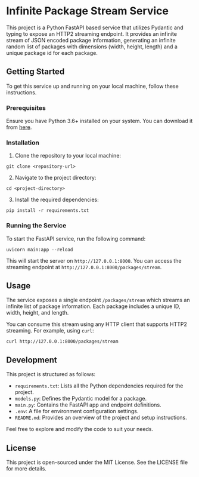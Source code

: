 # Infinite Package Stream Service

This project is a Python FastAPI based service that utilizes Pydantic and typing to expose an HTTP2 streaming endpoint. It provides an infinite stream of JSON encoded package information, generating an infinite random list of packages with dimensions (width, height, length) and a unique package id for each package.

## Getting Started

To get this service up and running on your local machine, follow these instructions.

### Prerequisites

Ensure you have Python 3.6+ installed on your system. You can download it from [here](https://www.python.org/downloads/).

### Installation

1. Clone the repository to your local machine:
```
git clone <repository-url>
```

2. Navigate to the project directory:
```
cd <project-directory>
```

3. Install the required dependencies:
```
pip install -r requirements.txt
```

### Running the Service

To start the FastAPI service, run the following command:
```
uvicorn main:app --reload
```
This will start the server on `http://127.0.0.1:8000`. You can access the streaming endpoint at `http://127.0.0.1:8000/packages/stream`.

## Usage

The service exposes a single endpoint `/packages/stream` which streams an infinite list of package information. Each package includes a unique ID, width, height, and length.

You can consume this stream using any HTTP client that supports HTTP2 streaming. For example, using `curl`:
```
curl http://127.0.0.1:8000/packages/stream
```

## Development

This project is structured as follows:

- `requirements.txt`: Lists all the Python dependencies required for the project.
- `models.py`: Defines the Pydantic model for a package.
- `main.py`: Contains the FastAPI app and endpoint definitions.
- `.env`: A file for environment configuration settings.
- `README.md`: Provides an overview of the project and setup instructions.

Feel free to explore and modify the code to suit your needs.

## License

This project is open-sourced under the MIT License. See the LICENSE file for more details.

